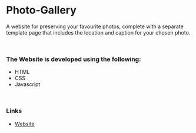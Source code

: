 # Photo-Gallery

A website for preserving your favourite photos, complete with a separate template page that includes the location and caption for your chosen photo.

<br>

### The Website is developed using the following:
- HTML
- CSS
- Javascript

<br>

### Links
 * [Website](https://hassanchowdhry.github.io/Photo-Gallery/)
